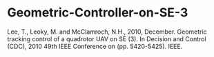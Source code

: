 # Geometric-Controller-on-SE-3

Lee, T., Leoky, M. and McClamroch, N.H., 2010, December. Geometric tracking control of a quadrotor UAV on SE (3). In Decision and Control (CDC), 2010 49th IEEE Conference on (pp. 5420-5425). IEEE.
